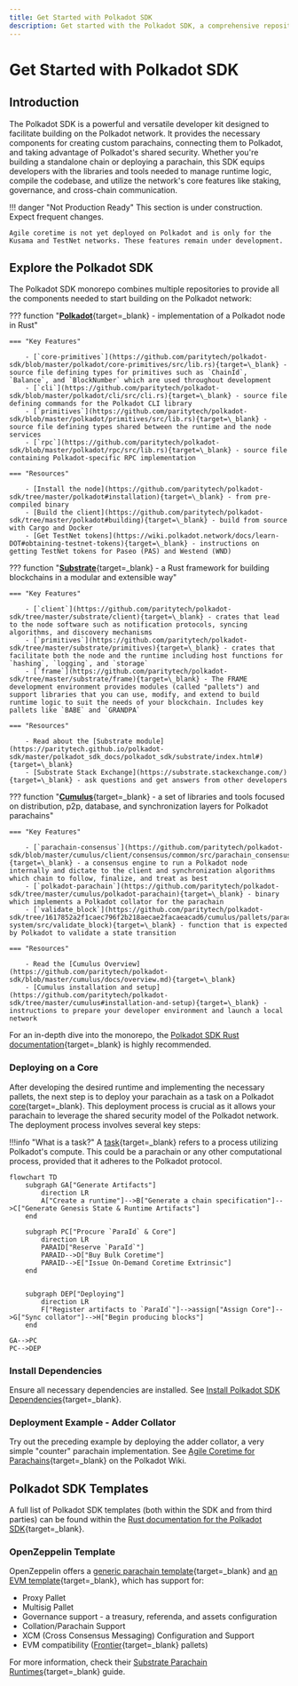 ```yaml
---
title: Get Started with Polkadot SDK
description: Get started with the Polkadot SDK, a comprehensive repository providing all the components needed to start building on the Polkadot network.
---
```


# Get Started with Polkadot SDK

## Introduction

The Polkadot SDK is a powerful and versatile developer kit designed to facilitate building on the Polkadot network. It provides the necessary components for creating custom parachains, connecting them to Polkadot, and taking advantage of Polkadot's shared security. Whether you're building a standalone chain or deploying a parachain, this SDK equips developers with the libraries and tools needed to manage runtime logic, compile the codebase, and utilize the network's core features like staking, governance, and cross-chain communication.

!!! danger "Not Production Ready"
    This section is under construction. Expect frequent changes.

    Agile coretime is not yet deployed on Polkadot and is only for the Kusama and TestNet networks. These features remain under development.  

## Explore the Polkadot SDK

The Polkadot SDK monorepo combines multiple repositories to provide all the components needed to start building on the Polkadot network:

??? function "[**Polkadot**](https://paritytech.github.io/polkadot-sdk/master/polkadot_sdk_docs/polkadot_sdk/index.html#polkadot){target=\_blank} - implementation of a Polkadot node in Rust"

    === "Key Features"

        - [`core-primitives`](https://github.com/paritytech/polkadot-sdk/blob/master/polkadot/core-primitives/src/lib.rs){target=\_blank} - source file defining types for primitives such as `ChainId`, `Balance`, and `BlockNumber` which are used throughout development
        - [`cli`](https://github.com/paritytech/polkadot-sdk/blob/master/polkadot/cli/src/cli.rs){target=\_blank} - source file defining commands for the Polkadot CLI library
        - [`primitives`](https://github.com/paritytech/polkadot-sdk/blob/master/polkadot/primitives/src/lib.rs){target=\_blank} - source file defining types shared between the runtime and the node services
        - [`rpc`](https://github.com/paritytech/polkadot-sdk/blob/master/polkadot/rpc/src/lib.rs){target=\_blank} - source file containing Polkadot-specific RPC implementation

    === "Resources"

        - [Install the node](https://github.com/paritytech/polkadot-sdk/tree/master/polkadot#installation){target=\_blank} - from pre-compiled binary
        - [Build the client](https://github.com/paritytech/polkadot-sdk/tree/master/polkadot#building){target=\_blank} - build from source with Cargo and Docker
        - [Get TestNet tokens](https://wiki.polkadot.network/docs/learn-DOT#obtaining-testnet-tokens){target=\_blank} - instructions on getting TestNet tokens for Paseo (PAS) and Westend (WND)

??? function "[**Substrate**](https://github.com/paritytech/polkadot-sdk/tree/master/substrate){target=\_blank} - a Rust framework for building blockchains in a modular and extensible way"

    === "Key Features"

        - [`client`](https://github.com/paritytech/polkadot-sdk/tree/master/substrate/client){target=\_blank} - crates that lead to the node software such as notification protocols, syncing algorithms, and discovery mechanisms
        - [`primitives`](https://github.com/paritytech/polkadot-sdk/tree/master/substrate/primitives){target=\_blank} - crates that facilitate both the node and the runtime including host functions for `hashing`, `logging`, and `storage`  
        - [`frame`](https://github.com/paritytech/polkadot-sdk/tree/master/substrate/frame){target=\_blank} - The FRAME development environment provides modules (called "pallets") and support libraries that you can use, modify, and extend to build runtime logic to suit the needs of your blockchain. Includes key pallets like `BABE` and `GRANDPA`

    === "Resources"

        - Read about the [Substrate module](https://paritytech.github.io/polkadot-sdk/master/polkadot_sdk_docs/polkadot_sdk/substrate/index.html#){target=\_blank}
        - [Substrate Stack Exchange](https://substrate.stackexchange.com/){target=\_blank} - ask questions and get answers from other developers

??? function "[**Cumulus**](https://github.com/paritytech/polkadot-sdk/tree/master/cumulus){target=\_blank} - a set of libraries and tools focused on distribution, p2p, database, and synchronization layers for Polkadot parachains"

    === "Key Features"

        - [`parachain-consensus`](https://github.com/paritytech/polkadot-sdk/blob/master/cumulus/client/consensus/common/src/parachain_consensus.rs){target=\_blank} - a consensus engine to run a Polkadot node internally and dictate to the client and synchronization algorithms which chain to follow, finalize, and treat as best
        - [`polkadot-parachain`](https://github.com/paritytech/polkadot-sdk/tree/master/cumulus/polkadot-parachain){target=\_blank} - binary which implements a Polkadot collator for the parachain  
        - [`validate_block`](https://github.com/paritytech/polkadot-sdk/tree/1617852a2f1caec796f2b218aecae2facaeacad6/cumulus/pallets/parachain-system/src/validate_block){target=\_blank} - function that is expected by Polkadot to validate a state transition

    === "Resources"

        - Read the [Cumulus Overview](https://github.com/paritytech/polkadot-sdk/blob/master/cumulus/docs/overview.md){target=\_blank}
        - [Cumulus installation and setup](https://github.com/paritytech/polkadot-sdk/tree/master/cumulus#installation-and-setup){target=\_blank} - instructions to prepare your developer environment and launch a local network

For an in-depth dive into the monorepo, the [Polkadot SDK Rust documentation](https://paritytech.github.io/polkadot-sdk/master/polkadot_sdk_docs/polkadot_sdk/index.html){target=\_blank} is highly recommended.

### Deploying on a Core

After developing the desired runtime and implementing the necessary pallets, the next step is to deploy your parachain as a task on a Polkadot [core](https://wiki.polkadot.network/docs/learn-agile-coretime#core){target=\_blank}. This deployment process is crucial as it allows your parachain to leverage the shared security model of the Polkadot network. The deployment process involves several key steps:

!!!info "What is a task?"
    A [task](https://wiki.polkadot.network/docs/learn-agile-coretime#task){target=\_blank} refers to a process utilizing Polkadot's compute. This could be a parachain or any other computational process, provided that it adheres to the Polkadot protocol.

```mermaid
flowchart TD
    subgraph GA["Generate Artifacts"]
        direction LR
        A["Create a runtime"]-->B["Generate a chain specification"]-->C["Generate Genesis State & Runtime Artifacts"]
    end

    subgraph PC["Procure `ParaId` & Core"]
        direction LR
        PARAID["Reserve `ParaId`"]
        PARAID-->D["Buy Bulk Coretime"]
        PARAID-->E["Issue On-Demand Coretime Extrinsic"]
    end


    subgraph DEP["Deploying"]
        direction LR
        F["Register artifacts to `ParaId`"]-->assign["Assign Core"]-->G["Sync collator"]-->H["Begin producing blocks"]
    end

GA-->PC
PC-->DEP
```

<!-- TODO: We should probably have a link to guides or something here, or build some track which has them go from template to core? -->

### Install Dependencies

Ensure all necessary dependencies are installed. See [Install Polkadot SDK Dependencies](./install-deps.md){target=\_blank}.

### Deployment Example - Adder Collator

Try out the preceding example by deploying the adder collator, a very simple "counter" parachain implementation. See [Agile Coretime for Parachains](https://wiki.polkadot.network/docs/learn-guides-coretime-parachains){target=\_blank} on the Polkadot Wiki.

## Polkadot SDK Templates

A full list of Polkadot SDK templates (both within the SDK and from third parties) can be found within the [Rust documentation for the Polkadot SDK](https://paritytech.github.io/polkadot-sdk/master/polkadot_sdk_docs/polkadot_sdk/templates/index.html){target=\_blank}.

### OpenZeppelin Template

OpenZeppelin offers a [generic parachain template](https://github.com/OpenZeppelin/polkadot-runtime-templates?tab=readme-ov-file#generic-runtime-template){target=\_blank} and [an EVM template](https://github.com/OpenZeppelin/polkadot-runtime-templates?tab=readme-ov-file#evm-template){target=\_blank}, which has support for:

- Proxy Pallet
- Multisig Pallet
- Governance support - a treasury, referenda, and assets configuration
- Collation/Parachain Support
- XCM (Cross Consensus Messaging) Configuration and Support
- EVM compatibility ([Frontier](https://github.com/polkadot-evm/frontier){target=\_blank} pallets)

For more information, check their [Substrate Parachain Runtimes](https://docs.openzeppelin.com/substrate-runtimes/1.0.0/){target=\_blank} guide.